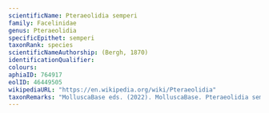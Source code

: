```yaml
---
scientificName: Pteraeolidia semperi
family: Facelinidae
genus: Pteraeolidia
specificEpithet: semperi
taxonRank: species
scientificNameAuthorship: (Bergh, 1870)
identificationQualifier: 
colours:
aphiaID: 764917
eolID: 46449505
wikipediaURL: "https://en.wikipedia.org/wiki/Pteraeolidia"
taxonRemarks: "MolluscaBase eds. (2022). MolluscaBase. Pteraeolidia semperi (Bergh, 1870). Accessed through: World Register of Marine Species at: https://www.marinespecies.org/aphia.php?p=taxdetails&id=764917 on 2022-02-24"
---
```

